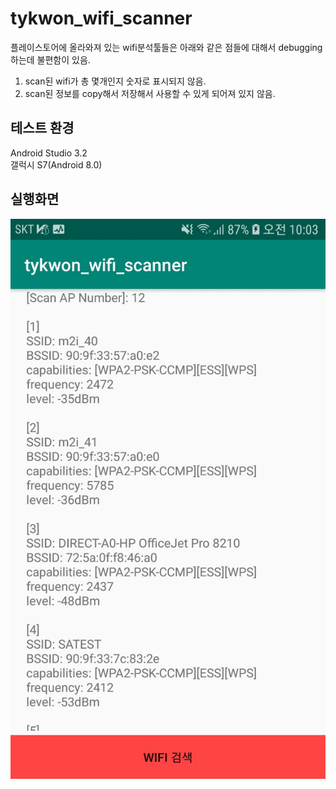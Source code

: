 # tykwon_wifi_scanner  
플레이스토어에 올라와져 있는 wifi분석툴들은 아래와 같은 점들에 대해서 debugging하는데 불편함이 있음.  
1. scan된 wifi가 총 몇개인지 숫자로 표시되지 않음.  
2. scan된 정보를 copy해서 저장해서 사용할 수 있게 되어져 있지 않음.  

## 테스트 환경  
Android Studio 3.2  
갤럭시 S7(Android 8.0)  

## 실행화면  
![alt text](https://github.com/KwonTae-young/tykwon_wifi_scanner/raw/master/image/run.png)
